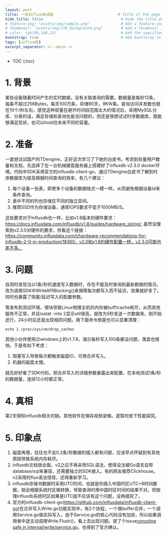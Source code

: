 ```yaml
---
layout: post
title: 一次Influxdb试验                             # Title of the page
hide_title: false                                   # Hide the title when displaying the post, but shown in lists of posts
# feature-img: "assets/img/sample.png"              # Add a feature-image to the post
# thumbnail: "assets/img/stb_background.png"        # Add a thumbnail image on blog view
# color: rgb(80,140,22)                             # Add the specified color as feature image, and change link colors in post
bootstrap: true                                     # Add bootstrap to the page
tags: [influxdb]
excerpt_separator: <!--more-->
---
```


<!--more-->
* TOC
{:toc}

# 1. 背景

某些设备随着时间产生的实时数据，没有关联查询的需要。数据量是每秒12条，每条不超过256Bytes，每天100万条，存储90天，9KW条。查询访问并发数也就在10个/秒左右，感觉这种容量在避开时间段范围太大的情况后，采用MySQL分库、分表的话，满足存储和查询也是没问题的，但还是很想试试时序数据库，既能够满足现状，也可以hold住未来不同的容量。

# 2. 准备

一直想试试国产的TDengine，正好这次学习了下她的白皮书。考虑到存量用户数量和文档，先选择了在一台机械硬盘服务器上搭建好了influxdb v2.3.0 docker环境。代码中SDK采用官方的influxdb-client-go，通过TDengine白皮书了解到时序数据库为提高根据时间查询的效率，有几个建议：

1. 每个设备一张表，即使多个设备的数据格式一模一样。从而避免根据设备Id来条件查询。
2. 表中不同的列也存储在不同的独立空间。
3. 推荐SSD作为存储设备，通常IOPS要求不低于1000MB/S。

这些要求对于Influxdb也一样，比如v1.8版本的硬件要求：https://docs.influxdata.com/influxdb/v1.8/guides/hardware_sizing/, 虽然没搜索到v2.3.0对硬件的要求，但看这个链接：https://community.influxdata.com/t/hardware-recommendations-for-influxdb-2-0-in-production/18360，v2.0和v1.8的硬件配置一样，v2.3.0可能也差不多。

# 3. 问题

自测时发现当以1条/秒的速度写入数据时，存在不能及时查询到最新数据的情况，改为调用SDK中WriteAPIBlocking()来保障每次都写入而不延迟，效果就好多了。同时也暴露了阻塞/延迟写入的配置参数。

等发布到测试环境，很块导致Linux物理主机的内存被buff/cache耗尽，从而其他服务不正常，并且iostat -mtx 2显示util很高，就改为5秒发送一次数据来，刚开始还行，24小时后还是出现相同问题。用下面命令倒是也可以显著清理：

`echo 1 /proc/sys/vm/drop_caches`

其他小伙伴使用过windows上的v1.7.8，演示每秒写入100条都没问题，落盘也很快。于是有如下考虑：

1. 阻塞写入导致每次都触发磁盘IO，可用合并写入。
2. 机器的磁盘太慢。

就先好好看了SDK代码，把合并写入的详细参数暴露出来配置，在本地测试1条/秒的数据量，连续12小时都正常。

# 4. 真相

第2天得知influxdb相关的锅，其他软件在保存视频录像。遂暂时放下性能探究。

# 5. 印象点

1. 磁盘再慢，往往也不会0.2条/秒数据的插入都有问题，应该早点怀疑到有其他原因导致系统内存耗尽。
2. influxdb文档很全面，v2之后不再采用SQL语法，使得没法被Go语言自带database/sql来兼容，还需要独立的SDK接入。有的网友推荐Clickhouse。v2采用的flux语法怪怪，还得重新学习。
3. influxdb存储书数据时采用UTC时间，也就是你插入中国时区UTC+8时间数据，她会根据系统时区做转换，导致查询时用中国时区时间的结果不对。但按理influxdb系统时区如果是UTC就不应该有这个问题，没再细究了。
4. 官方的influxdb-client-go(https://github.com/influxdata/influxdb-client-go)在合并写入Write.go功能实现中，有2个协程，一个做buffer合并，一个调用Service.go做实际写入，由于Service.go的核心代码没有加锁，所以如果调用者中途主动调用Write.Flush()，看上去出现问题。提了个issue[coroutine safe in internal/write/service.go](https://github.com/influxdata/influxdb-client-go/issues/347)，也得到了官方确认。